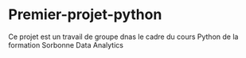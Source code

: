 # Premier-projet-python
Ce projet est un travail de groupe dnas le cadre du cours Python de la formation Sorbonne Data Analytics
